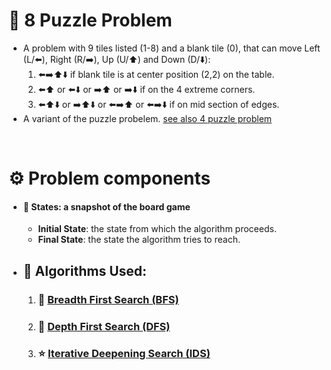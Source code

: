 # 🧩 8 Puzzle Problem
- A problem with 9 tiles listed (1-8) and a blank tile (0), that can move Left (L/⬅️), Right (R/➡️), Up (U/⬆️) and Down (D/⬇️):
    1. ⬅️➡️⬆️⬇️ if blank tile is at center position (2,2) on the table.
    2. ⬅️⬆️ or ⬅️⬇️ or ➡️⬆️ or ➡️⬇️ if on the 4 extreme corners.
    3. ⬅️⬆️⬇️ or ➡️⬆️⬇️ or ⬅️➡️⬆️ or ⬅️➡️⬇️ if on mid section of edges.
- A variant of the puzzle probelem. [see also 4 puzzle problem](./4PuzzleProblem.md)

&nbsp;

# ⚙️ Problem components
- #### 🔘 **States**: a snapshot of the board game
    - **Initial State**: the state from which the algorithm proceeds.
    - **Final State**: the state the algorithm tries to reach.
- ## **🤖 **Algorithms Used****:
    1. ### 🔄 [Breadth First Search (BFS)](./8PuzzleProblemBFS.md)
    2. ### 🌲 [Depth First Search (DFS)](./8PuzzleProblemDFS.md)
    3. ### ⭐ [Iterative Deepening Search (IDS)](./8PuzzleProblemIDS.md) 